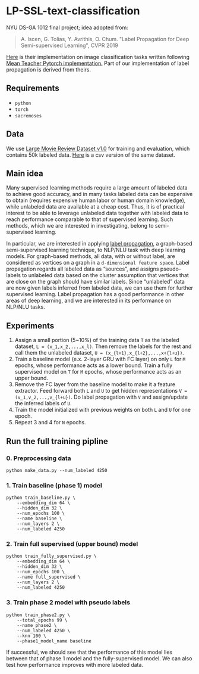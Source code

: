 # LP-SSL-text-classification
NYU DS-GA 1012 final project; idea adopted from:

> A. Iscen, G. Tolias, Y. Avrithis, O. Chum. "Label Propagation for Deep Semi-supervised Learning", CVPR 2019

[Here](https://github.com/ahmetius/LP-DeepSSL) is their implementation on image classification tasks written following [Mean Teacher Pytorch implementation.](https://github.com/CuriousAI/mean-teacher/tree/master/pytorch) Part of our implementation of label propagation is derived from theirs.

## Requirements
- `python`
- `torch`
- `sacremoses`

## Data
We use [Large Movie Review Dataset v1.0](https://ai.stanford.edu/~amaas/data/sentiment/) for training and evaluation, which contains 50k labeled data. [Here](https://www.kaggle.com/lakshmi25npathi/imdb-dataset-of-50k-movie-reviews/version/1) is a csv version of the same dataset.

## Main idea
Many supervised learning methods require a large amount of labeled data to achieve good accuracy, and in many tasks labeled data can be expensive to obtain (requires expensive human labor or human domain knowledge), while unlabeled data are available at a cheap cost. Thus, it is of practical interest to be able to leverage unlabeled data together with labeled data to reach performance comparable to that of supervised learning. Such methods, which we are interested in investigating, belong to semi-supervised learning. 

In particular, we are interested in applying [label propagation](https://pdfs.semanticscholar.org/8a6a/114d699824b678325766be195b0e7b564705.pdf), a graph-based semi-supervised learning technique, to NLP/NLU task with deep learning models. For graph-based methods, all data, with or without label, are considered as vertices on a graph in a `d-dimensional feature space`. Label propagation regards all labeled data as “sources”, and assigns pseudo-labels to unlabeled data based on the cluster assumption that vertices that are close on the graph should have similar labels. Since “unlabeled” data are now given labels inferred from labeled data, we can use them for further supervised learning. Label propagation​ has a good performance in other areas of deep learning, and we are interested in its performance on NLP/NLU tasks.

## Experiments
1. Assign a small portion (5~10%) of the training data `T` as the labeled dataset, `L = (x_1,x_2,...,x_l)`. Then remove the labels for the rest and call them the unlabeled dataset, `U = (x_{l+1},x_{l+2},...,x+{l+u})`.
2. Train a baseline model (e.x. 2-layer GRU with FC layer) on only `L` for `M` epochs, whose performance acts as a lower bound. Train a fully supervised model on `T` for `M` epochs, whose performance acts as an upper bound. 
3. Remove the FC layer from the baseline model to make it a feature extractor. Feed forward both `L` and `U` to get hidden representations `V = (v_1,v_2,...,v_{l+u})`. Do label propagation with `V` and assign/update the inferred labels of `U`.
4. Train the model initialized with previous weights on both `L` and `U` for one epoch.
5. Repeat 3 and 4 for `N` epochs. 


## Run the full training pipline

### 0. Preprocessing data
```shell
python make_data.py --num_labeled 4250
```

### 1. Train baseline (phase 1) model 
```shell
python train_baseline.py \
    --embedding_dim 64 \
    --hidden_dim 32 \
    --num_epochs 100 \
    --name baseline \
    --num_layers 2 \
    --num_labeled 4250 
```

### 2. Train full supervised (upper bound) model
```shell
python train_fully_supervised.py \
    --embedding_dim 64 \
    --hidden_dim 32 \
    --num_epochs 100 \
    --name full_supervised \
    --num_layers 2 \
    --num_labeled 4250 
```

### 3. Train phase 2 model with pseudo labels
```shell
python train_phase2.py \
	--total_epochs 99 \
	--name phase2 \
	--num_labeled 4250 \
	--knn 100 \
	--phase1_model_name baseline
```
If successful, we should see that the performance of this model lies between that of phase 1 model and the fully-supervised model. We can also test how performance improves with more labeled data.

